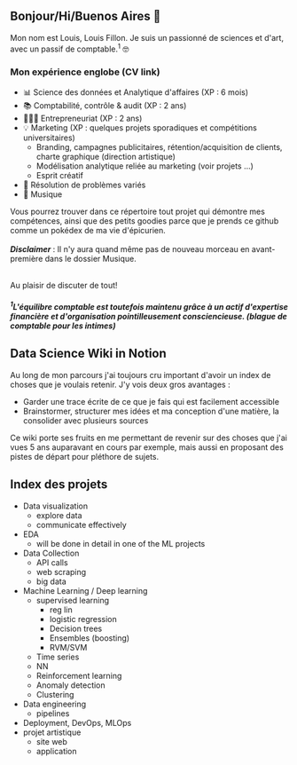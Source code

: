 ## Bonjour/Hi/Buenos Aires 👋

Mon nom est Louis, Louis Fillon. Je suis un passionné de sciences et d'art, avec un passif de comptable.<sup>1</sup> 🤓

### Mon expérience englobe (CV link)
- 📊 Science des données et Analytique d'affaires (XP : 6 mois)
- 📚 Comptabilité, contrôle & audit (XP : 2 ans)
- 👷🏻‍♂️ Entrepreneuriat (XP : 2 ans)
- 💡 Marketing (XP : quelques projets sporadiques et compétitions universitaires)
   - Branding, campagnes publicitaires, rétention/acquisition de clients, charte graphique (direction artistique)
   - Modélisation analytique reliée au marketing (voir projets ...)
   - Esprit créatif
- 🔧 Résolution de problèmes variés
- 🎸 Musique

Vous pourrez trouver dans ce répertoire tout projet qui démontre mes compétences, ainsi que des petits goodies parce que je prends ce github comme un pokédex de ma vie d'épicurien.\
\
***Disclaimer*** : Il n'y aura quand même pas de nouveau morceau en avant-première dans le dossier Musique.

\
Au plaisir de discuter de tout!


***<h5><sup>1</sup>L'équilibre comptable est toutefois maintenu grâce à un actif d'expertise financière et d'organisation pointilleusement consciencieuse. (blague de comptable pour les intimes) </h5>***

## Data Science Wiki in Notion
Au long de mon parcours j'ai toujours cru important d'avoir un index de choses que je voulais retenir. J'y vois deux gros avantages :
- Garder une trace écrite de ce que je fais qui est facilement accessible
- Brainstormer, structurer mes idées et ma conception d'une matière, la consolider avec plusieurs sources

Ce wiki porte ses fruits en me permettant de revenir sur des choses que j'ai vues 5 ans auparavant en cours par exemple, mais aussi en proposant des pistes de départ pour pléthore de sujets.

## Index des projets
* Data visualization
    * explore data
    * communicate effectively
* EDA
    * will be done in detail in one of the ML projects
* Data Collection
    * API calls
    * web scraping
    * big data
* Machine Learning / Deep learning
    * supervised learning
        * reg lin
        * logistic regression
        * Decision trees
        * Ensembles (boosting)
        * RVM/SVM
    * Time series
    * NN
    * Reinforcement learning
    * Anomaly detection
    * Clustering
* Data engineering
    * pipelines
* Deployment, DevOps, MLOps
* projet artistique
    * site web
    * application

<!--
**lofillon/lofillon** is a ✨ _special_ ✨ repository because its `README.md` (this file) appears on your GitHub profile.

Here are some ideas to get you started:

- 🔭 I’m currently working on ...
- 🌱 I’m currently learning ...
- 👯 I’m looking to collaborate on ...
- 🤔 I’m looking for help with ...
- 💬 Ask me about ...
- 📫 How to reach me: ...
- 😄 Pronouns: ...
- ⚡ Fun fact: ...
-->
